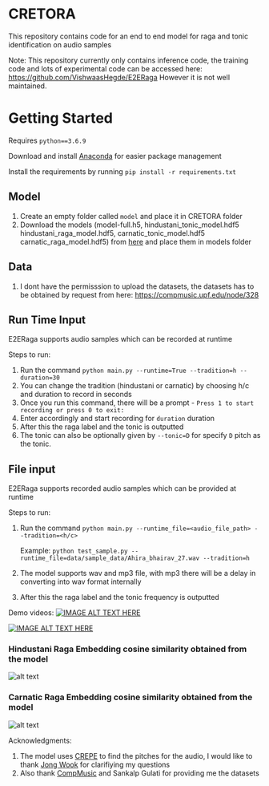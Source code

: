 # CRETORA
This repository contains code for an end to end model for raga and tonic identification on audio samples

Note: This repository currently only contains inference code, the training code and lots of experimental code can be accessed here: https://github.com/VishwaasHegde/E2ERaga
However it is not well maintained.

# Getting Started
Requires `python==3.6.9`

Download and install [Anaconda](https://www.anaconda.com/products/individual) for easier package management

Install the requirements by running `pip install -r requirements.txt`

## Model
1. Create an empty folder called `model` and place it in CRETORA folder
2. Download the models (model-full.h5, hindustani_tonic_model.hdf5 hindustani_raga_model.hdf5, carnatic_tonic_model.hdf5 carnatic_raga_model.hdf5) from [here](https://drive.google.com/drive/folders/19STQr260dZyZI_AhJmun4UV2lWwGwp-m?usp=sharing) and place them in models folder 

## Data
1. I dont have the permisssion to upload the datasets, the datasets has to be obtained by request from here: https://compmusic.upf.edu/node/328

## Run Time Input
E2ERaga supports audio samples which can be recorded at runtime

Steps to run:
1. Run the command `python main.py --runtime=True --tradition=h --duration=30` 
2. You can change the tradition (hindustani or carnatic) by choosing h/c and duration to record in seconds
3. Once you run this command, there will be a prompt - `Press 1 to start recording or press 0 to exit:`
4. Enter accordingly and start recording for `duration` duration
5. After this the raga label and the tonic is outputted
6. The tonic can also be optionally given by `--tonic=D` for specify `D` pitch as the tonic.

## File input
E2ERaga supports recorded audio samples which can be provided at runtime

Steps to run:
1. Run the command `python main.py --runtime_file=<audio_file_path> --tradition=<h/c>`
   
   Example: `python test_sample.py --runtime_file=data/sample_data/Ahira_bhairav_27.wav --tradition=h`
3. The model supports wav and mp3 file, with mp3 there will be a delay in converting into wav format internally
4. After this the raga label and the tonic frequency is outputted

Demo videos:
[![IMAGE ALT TEXT HERE](https://img.youtube.com/vi/GC1MyaENUOc/0.jpg)](https://www.youtube.com/watch?v=GC1MyaENUOc)

[![IMAGE ALT TEXT HERE](https://img.youtube.com/vi/K4Kv_Pypk1w/0.jpg)](https://www.youtube.com/watch?v=K4Kv_Pypk1w)


### Hindustani Raga Embedding cosine similarity obtained from the model

![alt text](https://github.com/VishwaasHegde/CRETORA/blob/main/images/hindustani_weights.png)

### Carnatic Raga Embedding cosine similarity obtained from the model

![alt text](https://github.com/VishwaasHegde/CRETORA/blob/main/images/carnatic_weights.png)

Acknowledgments:
1. The model uses [CREPE](https://github.com/marl/crepe) to find the pitches for the audio, I would like to thank [Jong Wook](https://github.com/jongwook) for clarifiying my questions
2. Also thank [CompMusic](https://compmusic.upf.edu/node/328) and Sankalp Gulati for providing me the datasets

